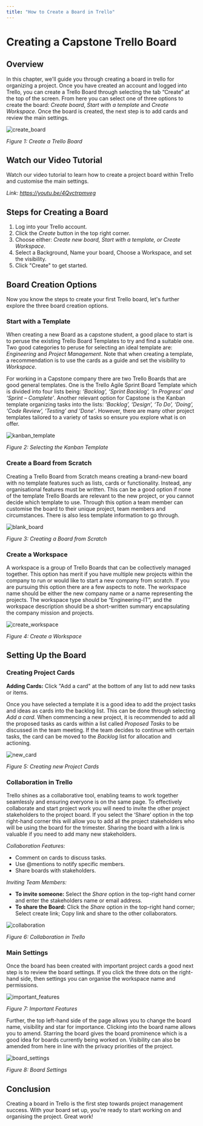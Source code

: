 ```yaml
---
title: "How to Create a Board in Trello"
---
```


# Creating a Capstone Trello Board

## Overview

In this chapter, we'll guide you through creating a board in trello for organizing a project. Once you have created an account and logged into Trello, you can create a Trello Board through selecting the tab “Create” at the top of the screen. From here you can select one of three options to create the board: *Create board*, *Start with a template* and *Create Workspace*. Once the board is created, the next step is to add cards and review the main settings.

![create_board](../../../../../public/img_trello_training/c2_create.png)

_Figure 1: Create a Trello Board_

## Watch our Video Tutorial

Watch our video tutorial to learn how to create a project board within Trello and customise the main settings. 

*Link: https://youtu.be/4Qvctrpmveg*

## Steps for Creating a Board

1. Log into your Trello account.
2. Click the *Create* button in the top right corner.
3. Choose either: *Create new board, Start with a template, or Create Workspace*. 
3. Select a Background, Name your board, Choose a Workspace, and set the visibility. 
4. Click "Create" to get started.

## Board Creation Options

Now you know the steps to create your first Trello board, let's further explore the three board creation options. 

### Start with a Template

When creating a new Board as a capstone student, a good place to start is to peruse the existing Trello Board Templates to try and find a suitable one. Two good categories to peruse for selecting an ideal template are: *Engineering* and *Project Management*. Note that when creating a template, a recommendation is to use the cards as a guide and set the visibility to *Workspace*.

For working in a Capstone company there are two Trello Boards that are good general templates. One is the Trello Agile Sprint Board Template which is divided into four lists being: _‘Backlog’, ‘Sprint Backlog’, ‘In Progress’ and ‘Sprint – Complete’_. Another relevant option for Capstone is the Kanban template organizing tasks into the lists: _‘Backlog’, ‘Design’, ‘To Do’, ‘Doing’, ‘Code Review’, ‘Testing’ and ‘Done’_. However, there are many other project templates tailored to a variety of tasks so ensure you explore what is on offer.

![kanban_template](../../../../../public/img_trello_training/c2_template.png)

_Figure 2: Selecting the Kanban Template_

### Create a Board from Scratch

Creating a Trello Board from Scratch means creating a brand-new board with no template features such as lists, cards or functionality. Instead, any organisational features must be written. This can be a good option if none of the template Trello Boards are relevant to the new project, or you cannot decide which template to use. Through this option a team member can customise the board to their unique project, team members and circumstances. There is also less template information to go through. 

![blank_board](../../../../../public/img_trello_training/c2_blankboard.png)

_Figure 3: Creating a Board from Scratch_

### Create a Workspace

A workspace is a group of Trello Boards that can be collectively managed together. This option has merit if you have multiple new projects within the company to run or would like to start a new company from scratch. If you are pursuing this option there are a few aspects to note. The workspace name should be either the new company name or a name representing the projects. The workspace type should be “Engineering-IT”, and the workspace description should be a short-written summary encapsulating the company mission and projects. 

![create_workspace](../../../../../public/img_trello_training/c2_workspace.png)

_Figure 4: Create a Workspace_

## Setting Up the Board

### Creating Project Cards

**Adding Cards:** Click "Add a card" at the bottom of any list to add new tasks or items.

Once you have selected a template it is a good idea to add the project tasks and ideas as cards into the backlog list. This can be done through selecting *Add a card*. When commencing a new project, it is recommended to add all the proposed tasks as cards within a list called *Proposed Tasks* to be discussed in the team meeting. If the team decides to continue with certain tasks, the card can be moved to the *Backlog* list for allocation and actioning.

![new_card](../../../../../public/img_trello_training/c2_newcard.png)

_Figure 5: Creating new Project Cards_

### Collaboration in Trello

Trello shines as a collaborative tool, enabling teams to work together seamlessly and ensuring everyone is on the same page. To effectively collaborate and start project work you will need to invite the other project stakeholders to the project board. If you select the ‘Share’ option in the top right-hand corner this will allow you to add all the project stakeholders who will be using the board for the trimester. Sharing the board with a link is valuable if you need to add many new stakeholders. 

*Collaboration Features:*

- Comment on cards to discuss tasks.
- Use @mentions to notify specific members.
- Share boards with stakeholders.

*Inviting Team Members:*

- **To invite someone:** Select the *Share* option in the top-right hand corner and enter the stakeholders name or email address.
- **To share the Board:** Click the *Share* option in the top-right hand corner; Select create link; Copy link and share to the other collaborators. 

![collaboration](../../../../../public/img_trello_training/c2_collaboration.png)

_Figure 6: Collaboration in Trello_
 
### Main Settings
Once the board has been created with important project cards a good next step is to review the board settings. If you click the three dots on the right-hand side, then settings you can organise the workspace name and permissions. 

![important_features](../../../../../public/img_trello_training/c2_features.png)

_Figure 7: Important Features_

Further, the top left-hand side of the page allows you to change the board name, visibility and star for importance. Clicking into the board name allows you to amend. Starring the board gives the board prominence which is a good idea for boards currently being worked on. Visibility can also be amended from here in line with the privacy priorities of the project.

![board_settings](../../../../../public/img_trello_training/c2_boardsettings.png)

_Figure 8: Board Settings_


## Conclusion

Creating a board in Trello is the first step towards project management success. With your board set up, you're ready to start working on and organising the project. Great work! 